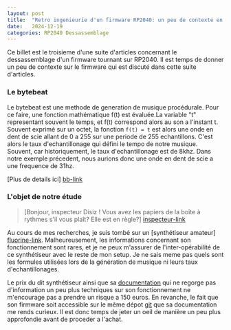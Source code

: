 ```yaml
---
layout: post
title:  "Retro ingenieurie d'un firmware RP2040: un peu de contexte en guise d'interlude"
date:   2024-12-19
categories: RP2040 Dessassemblage
---
```



Ce billet est le troisieme d'une suite d'articles concernant le dessassemblage d'un firmware tournant sur RP2040. Il est temps de donner un peu de contexte sur le firmware qui est discuté dans cette suite d'articles.

### Le bytebeat

Le bytebeat est une methode de generation de musique procédurale. Pour ce faire, une fonction mathématique f(t) est évaluée.La variable "t" representant souvent le temps, et f(t) correspond alors au son a l'instant t. Souvent exprimé sur un octet, la fonction `f(t) = t` est alors une onde en dent de scie allant de 0 a 255 sur une periode de 255 echantillons. C'est alors le taux d'echantillonage qui défini le tempo de notre musique. Souvent, car historiquement, le taux d'echantillonage est de 8khz. Dans notre exemple précedent, nous aurions donc une onde en dent de scie a une frequence de 31hz.   

[Plus de details ici] [bb-link]
### L'objet de notre étude

> [Bonjour, inspecteur Disiz !  Vous avez les papiers de la boîte à rythmes s'il vous plaît? Elle est en règle?] [inspecteur-link]


Au cours de mes recherches, je suis tombé sur un [synthétiseur amateur] [fluorine-link]. Malheureusement, les informations concernant son fonctionnement sont rares, et je ne peux m'assurer de l'inter-opérabilité de ce synthétiseur avec le reste de mon setup. Je ne sais meme pas quels sont les formules utilisées lors de la génération de musique ni leurs taux d'echantillonages.   


Le prix du dit synthétiseur ainsi que sa [documentation][fluorine-doc] qui ne regorge pas d'information un peu plus techniques sur son fonctionnement ne m'encourage pas a prendre un risque a 150 euros. En revanche, le fait que son firmware soit accessible sur le même dépot [git][fluorine-git] que sa documentation me rends curieux. Il est donc temps de jeter un oeil de manière un peu plus approfondie avant de proceder a l'achat. 


[inspecteur-link]: https://www.youtube.com/watch?v=UFqZQJAg1IQ
[bb-link]: https://stellartux.github.io/websynth/guide.html
[fluorine-link]: https://www.tindie.com/products/jc2046/fluorine-futuristic-beat-generator/
[fluorine-doc]: https://github.com/spherical-sound-society/fluorine/blob/main/Fluorine%20user%20guide%201.0.pdf
[fluorine-git]: https://github.com/spherical-sound-society/fluorine/blob/main

